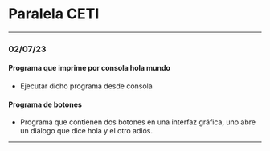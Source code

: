 # Paralela CETI

---

### 02/07/23

#### Programa que imprime por consola hola mundo

* Ejecutar dicho programa desde consola

#### Programa de botones

* Programa que contienen dos botones en una interfaz gráfica, uno abre un diálogo que dice hola y el otro adiós.

---
